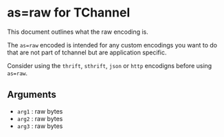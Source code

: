 # as=raw for TChannel

This document outlines what the raw encoding is.

The `as=raw` encoded is intended for any custom encodings you want to do that
are not part of tchannel but are application specific.

Consider using the `thrift`, `sthrift`, `json` or `http` encodigns
before using `as=raw`.

## Arguments

 - `arg1` : raw bytes
 - `arg2` : raw bytes
 - `arg3` : raw bytes
